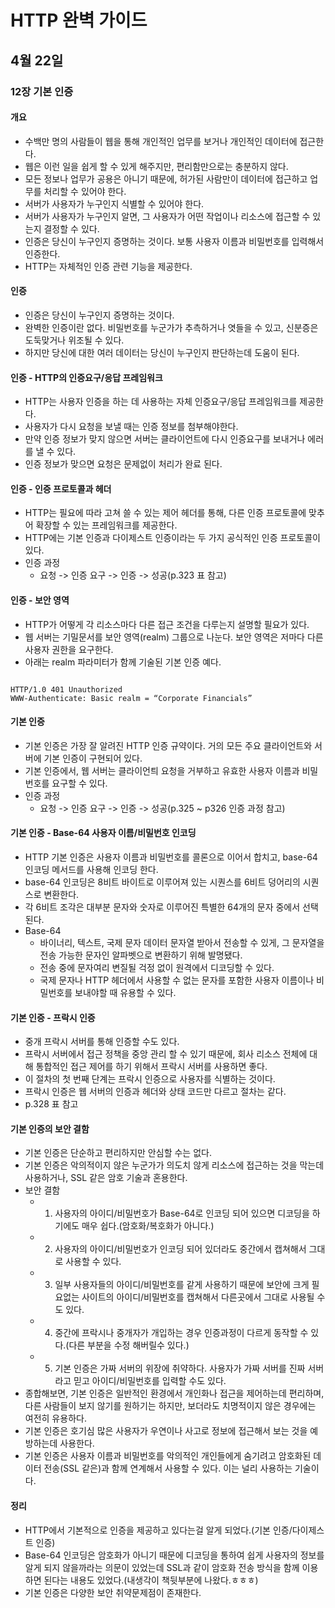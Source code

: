 # HTTP 완벽 가이드

## 4월 22일

### 12장 기본 인증

#### 개요
- 수백만 명의 사람들이 웹을 통해 개인적인 업무를 보거나 개인적인 데이터에 접근한다.
- 웹은 이런 일을 쉽게 할 수 있게 해주지만, 편리함만으로는 충분하지 않다.
- 모든 정보나 업무가 공용은 아니기 때문에, 허가된 사람만이 데이터에 접근하고 업무를 처리할 수 있어야 한다.
- 서버가 사용자가 누구인지 식별할 수 있어야 한다.
- 서버가 사용자가 누구인지 알면, 그 사용자가 어떤 작업이나 리소스에 접근할 수 있는지 결정할 수 있다.
- 인증은 당신이 누구인지 증명하는 것이다. 보통 사용자 이름과 비밀번호를 입력해서 인증한다.
- HTTP는 자체적인 인증 관련 기능을 제공한다.

#### 인증
- 인증은 당신이 누구인지 증명하는 것이다.
- 완벽한 인증이란 없다. 비밀번호를 누군가가 추측하거나 엿들을 수 있고, 신분증은 도둑맞거나 위조될 수 있다.
- 하지만 당신에 대한 여러 데이터는 당신이 누구인지 판단하는데 도움이 된다.

#### 인증 - HTTP의 인증요구/응답 프레임워크
- HTTP는 사용자 인증을 하는 데 사용하는 자체 인증요구/응답 프레임워크를 제공한다.
- 사용자가 다시 요청을 보낼 때는 인증 정보를 첨부해야한다.
- 만약 인증 정보가 맞지 않으면 서버는 클라이언트에 다시 인증요구를 보내거나 에러를 낼 수 있다.
- 인증 정보가 맞으면 요청은 문제없이 처리가 완료 된다.

#### 인증 - 인증 프로토콜과 헤더
- HTTP는 필요에 따라 고쳐 쓸 수 있는 제어 헤더를 통해, 다른 인증 프로토콜에 맞추어 확장할 수 있는 프레임워크를 제공한다.
- HTTP에는 기본 인증과 다이제스트 인증이라는 두 가지 공식적인 인증 프로토콜이 있다.
- 인증 과정
    - 요청 -> 인증 요구 -> 인증 -> 성공(p.323 표 참고)

#### 인증 - 보안 영역
- HTTP가 어떻게 각 리소스마다 다른 접근 조건을 다루는지 설명할 필요가 있다.
- 웹 서버는 기밀문서를 보안 영역(realm) 그룹으로 나눈다. 보안 영역은 저마다 다른 사용자 권한을 요구한다.
- 아래는 realm 파라미터가 함께 기술된 기본 인증 예다.
<pre><code>
HTTP/1.0 401 Unauthorized
WWW-Authenticate: Basic realm = “Corporate Financials”
</code></pre>

#### 기본 인증
- 기본 인증은 가장 잘 알려진 HTTP 인증 규약이다. 거의 모든 주요 클라이언트와 서버에 기본 인증이 구현되어 있다.
- 기본 인증에서, 웹 서버는 클라이언틔 요청을 거부하고 유효한 사용자 이름과 비밀번호를 요구할 수 있다.
- 인증 과정
    - 요청 -> 인증 요구 -> 인증 -> 성공(p.325 ~ p326 인증 과정 참고)

#### 기본 인증 - Base-64 사용자 이름/비밀번호 인코딩
- HTTP 기본 인증은 사용자 이름과 비밀번호를 콜론으로 이어서 합치고, base-64 인코딩 메서드를 사용해 인코딩 한다.
- base-64 인코딩은 8비트 바이트로 이루어져 있는 시퀀스를 6비트 덩어리의 시퀀스로 변환한다.
- 각 6비트 조각은 대부분 문자와 숫자로 이루어진 특별한 64개의 문자 중에서 선택 된다.
- Base-64
    - 바이너리, 텍스트, 국제 문자 데이터 문자열 받아서 전송할 수 있게, 그 문자열을 전송 가능한 문자인 알파벳으로 변환하기 위해 발명됐다.
    - 전송 중에 문자여리 변질될 걱정 없이 원격에서 디코딩할 수 있다.
    - 국제 문자나 HTTP 헤더에서 사용할 수 없는 문자를 포함한 사용자 이름이나 비밀번호를 보내야할 때 유용할 수 있다.

#### 기본 인증 - 프락시 인증
- 중개 프락시 서버를 통해 인증할 수도 있다.
- 프락시 서버에서 접근 정책을 중앙 관리 할 수 있기 때문에, 회사 리소스 전체에 대해 통합적인 접근 제어를 하기 위해서 프락시 서버를 사용하면 좋다.
- 이 절차의 첫 번째 단계는 프락시 인증으로 사용자를 식별하는 것이다.
- 프락시 인증은 웹 서버의 인증과 헤더와 상태 코드만 다르고 절차는 같다.
- p.328 표 참고

#### 기본 인증의 보안 결함
- 기본 인증은 단순하고 편리하지만 안심할 수는 없다.
- 기본 인증은 악의적이지 않은 누군가가 의도치 않게 리소스에 접근하는 것을 막는데 사용하거나, SSL 같은 암호 기술과 혼용한다.
- 보안 결함
    - 1. 사용자의 아이디/비밀번호가 Base-64로 인코딩 되어 있으면 디코딩을 하기에도 매우 쉽다.(암호화/복호화가 아니다.)
    - 2. 사용자의 아이디/비밀번호가 인코딩 되어 있더라도 중간에서 캡쳐해서 그대로 사용할 수 있다.
    - 3. 일부 사용자들의 아이디/비밀번호를 같게 사용하기 때문에 보안에 크게 필요없는 사이트의 아이디/비밀번호를 캡쳐해서 다른곳에서 그대로 사용될 수도 있다.
    - 4. 중간에 프락시나 중개자가 개입하는 경우 인증과정이 다르게 동작할 수 있다.(다른 부분을 수정 해버릴수 있다.)
    - 5. 기본 인증은 가짜 서버의 위장에 취약하다. 사용자가 가짜 서버를 진짜 서버라고 믿고 아이디/비밀번호를 입력할 수도 있다.
- 종합해보면, 기본 인증은 일반적인 환경에서 개인화나 접근을 제어하는데 편리하며, 다른 사람들이 보지 않기를 원하기는 하지만, 보더라도 치명적이지 않은 경우에는 여전히 유용하다.
- 기본 인증은 호기심 많은 사용자가 우연이나 사고로 정보에 접근해서 보는 것을 예방하는데 사용한다.
- 기본 인증은 사용자 이름과 비밀번호를 악의적인 개인들에게 숨기려고 암호화된 데이터 전송(SSL 같은)과 함께 연계해서 사용할 수 있다. 이는 널리 사용하는 기술이다.

#### 정리
- HTTP에서 기본적으로 인증을 제공하고 있다는걸 알게 되었다.(기본 인증/다이제스트 인증)
- Base-64 인코딩은 암호화가 아니기 때문에 디코딩을 통하여 쉽게 사용자의 정보를 알게 되지 않을까라는 의문이 있었는데 SSL과 같이 암호화 전송 방식을 함께 이용하면 된다는 내용도 있었다.(내생각이 책뒷부분에 나왔다.ㅎㅎㅎ)
- 기본 인증은 다양한 보안 취약문제점이 존재한다.

